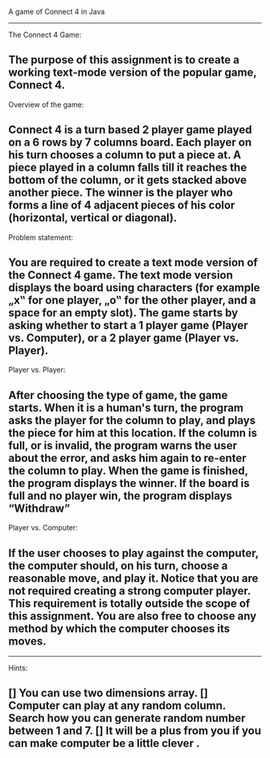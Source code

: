 A game of Connect 4 in Java
___________________________


  The Connect 4 Game:
  
  The purpose of this assignment is to create a working text-mode version of the popular game, Connect 4. 
-----------------------------------------------------------------------------------------------------------------------

  
  Overview of the game:
  
  Connect 4 is a turn based 2 player game played on a 6 rows by 7 columns board. Each player on his turn chooses a column to put a piece at. A piece played in a column falls till it reaches the bottom of the column, or it gets stacked above another piece. The winner is the player who forms a line of 4 adjacent pieces of his color (horizontal, vertical or diagonal). 
-----------------------------------------------------------------------------------------------------------------------

  
  Problem statement:
 
  You are required to create a text mode version of the Connect 4 game. The text mode version displays the board using characters (for example „x‟ for one player, „o‟ for the other player, and 
a space for an empty slot). 
  The game starts by asking whether to start a 1 player game (Player vs. Computer), or a 2 player game (Player vs. Player). 
-----------------------------------------------------------------------------------------------------------------------

  
  Player vs. Player:
  
  After choosing the type of game, the game starts. When it is a human's turn, the program asks the player for the column to play, and plays the piece for him at this location. 
  If the column is full, or is invalid, the program warns the user about the error, and asks him again to re-enter the column to play. 
  When the game is finished, the program displays the winner.
  If the board is full and no player win, the program displays “Withdraw”
-----------------------------------------------------------------------------------------------------------------------

  
  Player vs. Computer:
  
  If the user chooses to play against the computer, the computer should, on his turn, choose a reasonable move, and play it. 
  Notice that you are not required creating a strong computer player. This requirement is totally outside the scope of this assignment. 
  You are also free to choose any method by which the computer chooses its moves. 
-----------------------------------------------------------------------------------------------------------------------

  ______
  Hints:
  
  [] You can use two dimensions array.
  [] Computer can play at any random column. Search how you can generate random number between 1 and 7.
  [] It will be a plus from you if you can make computer be a little clever . 
-----------------------------------------------------------------------------------------------------------------------
